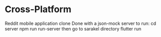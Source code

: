 # Cross-Platform
Reddit mobile application clone 
Done with a json-mock server
to run: cd server
npm run run-server
then go to sarakel directory
flutter run

